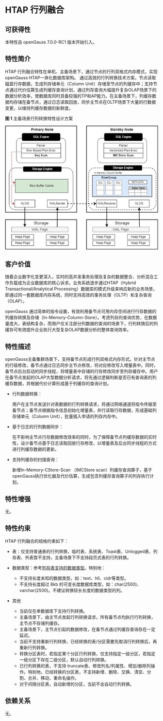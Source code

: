 # HTAP 行列融合

## 可获得性<a name="section15406143204715"></a>

本特性自 openGauss 7.0.0-RC1 版本开始引入。

## 特性简介<a name="section740615433477"></a>

HTAP 行列融合特性在单机、主备场景下，通过节点的行列双格式内存模式，实现openGauss HTAP一体化数据库架构。 通过高效的行列转换技术方案，节点读取磁盘行存数据，生成列存储单元（Column Unit）存储至节点的列缓存中；支持节点通过代价估算生成列缓存查询计划，通过列存查询大幅提升复杂OLAP场景下的数据分析效率，使数据库同时具备较强的TP和AP能力。在主备场景下，列缓存数据均存储在备节点，通过日志读取回放，同步主节点在OLTP场景下大量的行数据变更，以维持列缓存数据的新鲜度。

**图 1**  主备场景行列转换特性设计方案<a name="fig114741818101675"></a>  

![](figures/HTAP.jpg)

## 客户价值<a name="section13406743164715"></a>

随着企业数字化变更深入，实时的高并发事务处理及复杂的数据整合、分析混合工作负载成为企业数据库的核心诉求。业务系统逐步通过HTAP（Hybrid Transactional/Analytical Processing）数据库的模式升级来响应新的业务场景，即通过同一套数据库内存系统，同时支持高效的事务处理（OLTP）和复杂查询（OLAP）。

openGauss 通过简单的指令设置，有效利用备节点可用内存空间进行行存数据的列缓存转换及存储（In-Memory-Column-Store）。考虑列存的查询优势，在数据量庞大，表结构复杂，而用户仅关注部分列数据的查询的场景下，行列转换后的列缓存可有效提升企业执行大型复杂OLAP数据分析的整体查询效率。

## 特性描述<a name="section16406154310471"></a>

openGauss主备集群场景下，支持备节点形成行列双格式内存形式。针对主节点的行级修改，备节点通过日志同步主节点修改，将对应修改写入增量表中。同时，备节点后台启动的同步线程，将增量表中存储的行存修改同步至列存缓存中。用户在备节点发起的OLAP大型数据分析请求，将先通过逻辑判断是否已有查询表的列缓存数据，并根据代价计算形成基于列缓存的查询计划。

- 行列数据转换：

    用户在主节点发送针对表数据的行列转换请求，将通过网络通道将指令传输至备节点；备节点根据指令信息初始化增量表，并行读取行存数据，形成基础列存储单元（Column Unit），批量插入申请的列存内存中。

- 基于日志的行列数据同步：

    在不影响主节点行存数据修改效率的同时，为了保障备节点列缓存数据的实时性，设计备节点基于日志读取回放行存修改，以增量表及后台同步线程的方式进行列缓存数据的更新。

- 支持列缓存的扫描查询：

    新增In-Memory-CStore-Scan （IMCStore scan）列缓存查询算子，基于openGauss执行优化器及代价估算，生成包含列缓存查询算子的列存执行计划。


## 特性增强<a name="section1340684315478"></a>

无。

## 特性约束<a name="section06531946143616"></a>

HTAP 行列融合的规格约束如下：

-   表：仅支持普通表的行列转换，临时表、系统表、Toast表、Unlogged表、列存表、外表暂不支持，主备场景下不支持段页式表的行列转换。

-   数据类型：参考[列存表支持的数据类型](../SQLReference/列存表支持的数据类型.md)。特别地：
    - 不支持长度未知的数据类型，如：text、hll、cidr等类型。
    - 不支持长度超过 8kb 的可变长度数据库类型，如：char(2500)、varchar(2500)。不建议转换较长长度的数据类型的列。
-   其他
    - 当前仅在单数据库下支持行列转换。
    - 主备场景下，由主节点发起行列转换请求，所有备节点均执行行列转换，主节点不存储列缓存。
    - 主备场景下，主节点引起的数据修改，在备节点通过列缓存查询存在一定延迟。
    - 当前不支持重新行列转换，已经转换的表/分区需要先取消行列转换后，再重新行列转换。
    - 转换分区表时，若指定某个分区行列转换，仅支持指定一级分区，若指定一级分区下存在二级分区，默认自动行列转换。
    - 已行列转换的表，不支持 truncate表、修改列名/列属性、增加/删除列操作。特别地，已经转换的分区表，不支持新增、删除、交换、清空、分割、合并、移动、重命名操作。
    - 对于间隔分区表，自动新增的分区，当前不会自动行列转换。

## 依赖关系<a name="section8406643144716"></a>
无。
